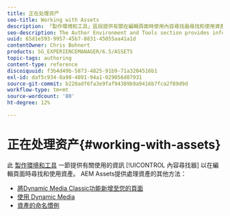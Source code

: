 ```yaml
---
title: 正在处理资产
seo-title: Working with Assets
description: 「製作環境和工具」區段提供有關在編輯頁面時使用內容尋找器尋找和使用資產的資訊。 AEM Assets提供處理資產的其他方法。
seo-description: The Author Environment and Tools section provides information about using Content Finder to find and use assets when editing pages. AEM Assets provides other methods for working with assets.
uuid: 65d1e593-9957-45b7-8831-45055aa41a1d
contentOwner: Chris Bohnert
products: SG_EXPERIENCEMANAGER/6.5/ASSETS
topic-tags: authoring
content-type: reference
discoiquuid: f3b4d49b-5873-4825-91b9-71a3204516b1
exl-id: daf5c934-8a98-4891-94a1-029056d87931
source-git-commit: b220adf6fa3e9faf94389b9a9416b7fca2f89d9d
workflow-type: tm+mt
source-wordcount: '80'
ht-degree: 12%

---
```


# 正在处理资产{#working-with-assets}

此 [製作環境和工具](/help/sites-authoring/author-environment-tools.md) 一節提供有關使用的資訊 [!UICONTROL 內容尋找器] 以在編輯頁面時尋找和使用資產。 AEM Assets提供處理資產的其他方法：

* [將Dynamic Media Classic功能新增至您的頁面](/help/sites-classic-ui-authoring/manage-assets-classic-s7.md)
* [使用 Dynamic Media](/help/sites-classic-ui-authoring/dynamic-media-assets.md)
* [資產的命名慣例](/help/sites-classic-ui-authoring/asset-naming-conventions.md)
